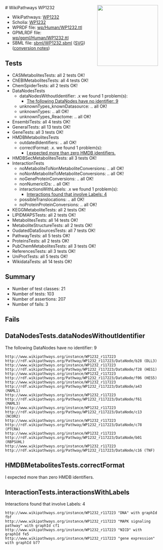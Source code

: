 <img style="float: right; width: 200px" src="../logo.png" />
# WikiPathways WP1232

* WikiPathways: [WP1232](https://identifiers.org/wikipathways:WP1232)
* Scholia: [WP1232](https://scholia.toolforge.org/wikipathways/WP1232)
* WPRDF file: [wp/Human/WP1232.ttl](../wp/Human/WP1232.ttl)
* GPMLRDF file: [wp/gpml/Human/WP1232.ttl](../wp/gpml/Human/WP1232.ttl)
* SBML file: [sbml/WP1232.sbml](../sbml/WP1232.sbml) ([SVG](../sbml/WP1232.svg)) ([conversion notes](../sbml/WP1232.txt))

## Tests
* CASMetabolitesTests: all 2 tests OK!
* ChEBIMetabolitesTests: all 4 tests OK!
* ChemSpiderTests: all 2 tests OK!
* DataNodesTests
    * dataNodesWithoutIdentifier: .x we found 1 problem(s):
        * [The following DataNodes have no identifier: 9](#d2d32fa8)
    * unknownTypes_knownDatasource: .. all OK!
    * unknownTypes: .. all OK!
    * unknownTypes_Reactome: .. all OK!
* EnsemblTests: all 4 tests OK!
* GeneralTests: all 13 tests OK!
* GeneTests: all 3 tests OK!
* HMDBMetabolitesTests
    * outdatedIdentifiers: .. all OK!
    * correctFormat: .x. we found 1 problem(s):
        * [I expected more than zero HMDB identifiers.](#ad154c1e)
* HMDBSecMetabolitesTests: all 3 tests OK!
* InteractionTests
    * noMetaboliteToNonMetaboliteConversions: .. all OK!
    * noNonMetaboliteToMetaboliteConversions: .. all OK!
    * noGeneProteinConversions: .. all OK!
    * nonNumericIDs: .. all OK!
    * interactionsWithLabels: .x we found 1 problem(s):
        * [Interactions found that involve Labels: 4](#630d267b)
    * possibleTranslocations: .. all OK!
    * noProteinProteinConversions: .. all OK!
* KEGGMetaboliteTests: all 2 tests OK!
* LIPIDMAPSTests: all 2 tests OK!
* MetabolitesTests: all 14 tests OK!
* MetaboliteStructureTests: all 2 tests OK!
* OudatedDataSourcesTests: all 7 tests OK!
* PathwayTests: all 5 tests OK!
* ProteinsTests: all 2 tests OK!
* PubChemMetabolitesTests: all 3 tests OK!
* ReferencesTests: all 3 tests OK!
* UniProtTests: all 5 tests OK!
* WikidataTests: all 14 tests OK!


## Summary

* Number of test classes: 21
* Number of tests: 103
* Number of assertions: 207
* Number of fails: 3

## Fails

<a name="d2d32fa8" />

## DataNodesTests.dataNodesWithoutIdentifier

The following DataNodes have no identifier: 9
```
http://www.wikipathways.org/instance/WP1232_r117223 http://rdf.wikipathways.org/Pathway/WP1232_r117223/DataNode/b28 (DLL3)
http://www.wikipathways.org/instance/WP1232_r117223 http://rdf.wikipathways.org/Pathway/WP1232_r117223/DataNode/f28 (HES1)
http://www.wikipathways.org/instance/WP1232_r117223 http://rdf.wikipathways.org/Pathway/WP1232_r117223/DataNode/f06 (HES5)
http://www.wikipathways.org/instance/WP1232_r117223 http://rdf.wikipathways.org/Pathway/WP1232_r117223/DataNode/a43 (MAML1)
http://www.wikipathways.org/instance/WP1232_r117223 http://rdf.wikipathways.org/Pathway/WP1232_r117223/DataNode/f61 (MAML3)
http://www.wikipathways.org/instance/WP1232_r117223 http://rdf.wikipathways.org/Pathway/WP1232_r117223/DataNode/c13 (NCOR2)
http://www.wikipathways.org/instance/WP1232_r117223 http://rdf.wikipathways.org/Pathway/WP1232_r117223/DataNode/c78 (PTCRA)
http://www.wikipathways.org/instance/WP1232_r117223 http://rdf.wikipathways.org/Pathway/WP1232_r117223/DataNode/b01 (RBPSUHL)
http://www.wikipathways.org/instance/WP1232_r117223 http://rdf.wikipathways.org/Pathway/WP1232_r117223/DataNode/c16 (TNF)
```

<a name="ad154c1e" />

## HMDBMetabolitesTests.correctFormat

I expected more than zero HMDB identifiers.
<a name="630d267b" />

## InteractionTests.interactionsWithLabels

Interactions found that involve Labels: 4
```
http://www.wikipathways.org/instance/WP1232_r117223 "DNA" with graphId fbf
http://www.wikipathways.org/instance/WP1232_r117223 "MAPK signaling pathway" with graphId cf1
http://www.wikipathways.org/instance/WP1232_r117223 "NICD" with graphId fe5
http://www.wikipathways.org/instance/WP1232_r117223 "gene expression" with graphId b77
```

